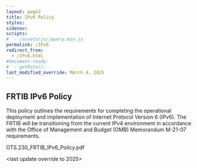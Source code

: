 ```yaml
---
layout: page2
title: IPv6 Policy
styles:
sidenav:
scripts:
#  - /assets/js/jquery.min.js
permalink: /IPv6
redirect_from:
  - /IPv6.html
#document-ready:
#  - getRate();
last_modified_override: MArch 4, 2025
---
```


## FRTIB IPv6 Policy
This policy outlines the requirements for completing the operational deployment and implementation of Internet Protocol Version 6 (IPv6). The FRTIB will be transitioning from the current IPv4 environment in accordance with the Office of Management and Budget (OMB) Memorandum M-21-07 requirements.

OTS.230_FRTIB_IPv6_Policy.pdf

<last update override to 2025>

<!-- CONTENT END -->
